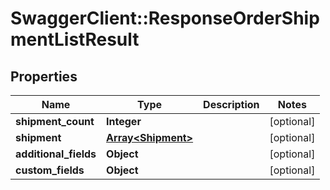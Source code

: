 # SwaggerClient::ResponseOrderShipmentListResult

## Properties
Name | Type | Description | Notes
------------ | ------------- | ------------- | -------------
**shipment_count** | **Integer** |  | [optional] 
**shipment** | [**Array&lt;Shipment&gt;**](Shipment.md) |  | [optional] 
**additional_fields** | **Object** |  | [optional] 
**custom_fields** | **Object** |  | [optional] 


